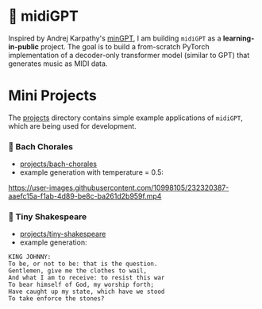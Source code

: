 # 🎹 midiGPT

Inspired by Andrej Karpathy's [minGPT](https://github.com/karpathy/minGPT), I am building `midiGPT` as a **learning-in-public** project. The goal is to build a from-scratch PyTorch implementation of a decoder-only transformer model (similar to GPT) that generates music as MIDI data. 

# Mini Projects
The [projects](projects) directory contains simple example applications of `midiGPT`, which are being used for development.

### 🎼 Bach Chorales
- [projects/bach-chorales](projects/bach-chorales)
- example generation with temperature = 0.5:

https://user-images.githubusercontent.com/10998105/232320387-aaefc15a-f1ab-4d89-be8c-ba261d2b959f.mp4

### 📜 Tiny Shakespeare
- [projects/tiny-shakespeare](projects/tiny-shakespeare)
- example generation:
```
KING JOHNNY:
To be, or not to be: that is the question.
Gentlemen, give me the clothes to wail,
And what I am to receive: to resist this war
To bear himself of God, my worship forth;
Have caught up my state, which have we stood
To take enforce the stones?
```
